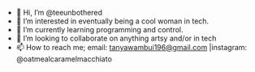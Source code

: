 - 👋 Hi, I’m @teeunbothered
- 👀 I’m interested in eventually being a cool woman in tech.
- 🌱 I’m currently learning programming and control.
- 💞️ I’m looking to collaborate on anything artsy and/or in tech
- 📫 How to reach me; email: tanyawambui196@gmail.com |instagram: @oatmealcaramelmacchiato

<!---
htmltee/htmltee is a ✨ special ✨ repository because its `README.md` (this file) appears on your GitHub profile.
You can click the Preview link to take a look at your changes.
--->
